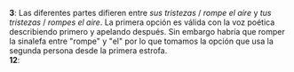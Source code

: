 **3**: Las diferentes partes difieren entre *sus tristezas* / *rompe el
aire* y *tus tristezas* / *rompes el aire*. La primera opción es válida
con la voz poética describiendo primero y apelando después. Sin embargo
habría que romper la sinalefa entre "rompe" y "el" por lo que tomamos la
opción que usa la segunda persona desde la primera estrofa.\
**12**:

